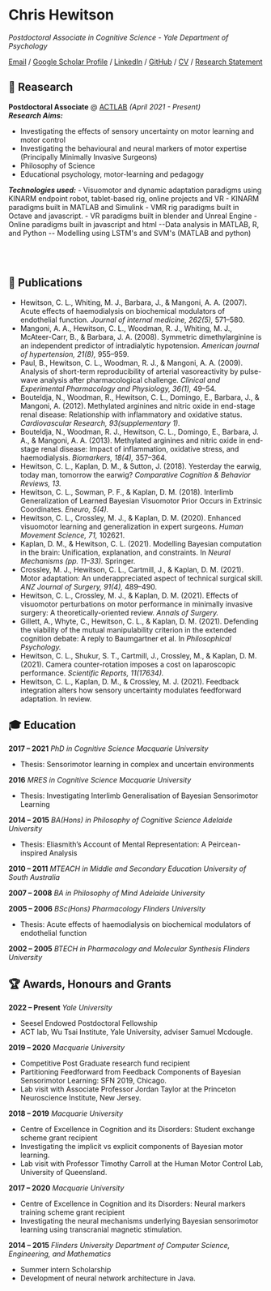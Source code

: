 # Chris Hewitson

_Postdoctoral Associate in Cognitive Science - Yale Department of Psychology_ <br>

[Email](mailto:christopher.hewitson@yale.edu) / [Google Scholar Profile](https://scholar.google.com/citations?user=cf7nRM8AAAAJ&hl=en&oi=ao) / [LinkedIn](https://au.linkedin.com/in/chris-hewitson-b77b11200) / [GitHub](https://github.com/hewitsonchris/) 
/ [CV](https://github.com/Hewitsonchris/professional_website/raw/main/2021_CV%20%281%29.pdf) / [Research Statement](https://github.com/Hewitsonchris/professional_website/raw/main/Teaching_and_Research_Statement.pdf)






## 🧠 Reasearch

**Postdoctoral Associate** @ [ACTLAB](http://actcompthink.org/) _(April 2021 - Present)_ <br>
  **_Research Aims:_**
  - Investigating the effects of sensory uncertainty on motor learning and motor control
  - Investigating the behavioural and neural markers of motor expertise (Principally Minimally Invasive Surgeons)
  - Philosophy of Science
  - Educational psychology, motor-learning and pedagogy
    
  **_Technologies used:_**
     - Visuomotor and dynamic adaptation paradigms using KINARM endpoint robot, tablet-based rig, online projects and VR
     - KINARM paradigms built in MATLAB and Simulink
     - VMR rig paradigms built in Octave and javascript.
     - VR paradigms built in blender and Unreal Engine
     - Online paradigms built in javascript and html
       --Data analysis in MATLAB, R, and Python
       -- Modelling using LSTM's and SVM's (MATLAB and python) 
       
<br><br>

## 📖 Publications
- Hewitson, C. L., Whiting, M. J., Barbara, J., & Mangoni, A. A. (2007). Acute effects of haemodialysis on biochemical modulators of endothelial function. *Journal of internal medicine, 262(5),* 571–580.
- Mangoni, A. A., Hewitson, C. L., Woodman, R. J., Whiting, M. J., McAteer-Carr, B., & Barbara, J. A. (2008). Symmetric dimethylarginine is an independent predictor of intradialytic hypotension. *American journal of hypertension, 21(8),* 955–959.
- Paul, B., Hewitson, C. L., Woodman, R. J., & Mangoni, A. A. (2009). Analysis of short-term reproducibility of arterial vasoreactivity by pulse-wave analysis after pharmacological challenge. *Clinical and Experimental Pharmacology and Physiology, 36(1),* 49–54.
- Bouteldja, N., Woodman, R., Hewitson, C. L., Domingo, E., Barbara, J., & Mangoni, A. (2012). Methylated arginines and nitric oxide in end-stage renal disease: Relationship with inflammatory and oxidative status. *Cardiovascular Research, 93(supplementary 1).*
- Bouteldja, N., Woodman, R. J., Hewitson, C. L., Domingo, E., Barbara, J. A., & Mangoni, A. A. (2013). Methylated arginines and nitric oxide in end-stage renal disease: Impact of inflammation, oxidative stress, and haemodialysis. *Biomarkers, 18(4),* 357–364.
- Hewitson, C. L., Kaplan, D. M., & Sutton, J. (2018). Yesterday the earwig, today man, tomorrow the earwig? *Comparative Cognition & Behavior Reviews, 13.*
- Hewitson, C. L., Sowman, P. F., & Kaplan, D. M. (2018). Interlimb Generalization of Learned Bayesian Visuomotor Prior Occurs in Extrinsic Coordinates. *Eneuro, 5(4).*
- Hewitson, C. L., Crossley, M. J., & Kaplan, D. M. (2020). Enhanced visuomotor learning and generalization in expert surgeons. *Human Movement Science, 71,* 102621.
- Kaplan, D. M., & Hewitson, C. L. (2021). Modelling Bayesian computation in the brain: Unification, explanation, and constraints. In *Neural Mechanisms (pp. 11–33).* Springer.
- Crossley, M. J., Hewitson, C. L., Cartmill, J., & Kaplan, D. M. (2021). Motor adaptation: An underappreciated aspect of technical surgical skill. *ANZ Journal of Surgery, 91(4),* 489–490.
- Hewitson, C. L., Crossley, M. J., & Kaplan, D. M. (2021). Effects of visuomotor perturbations on motor performance in minimally invasive surgery: A theoretically-oriented review. *Annals of Surgery.*
- Gillett, A., Whyte, C., Hewitson, C. L., & Kaplan, D. M. (2021). Defending the viability of the mutual manipulability criterion in the extended cognition debate: A reply to Baumgartner et al. In *Philosophical Psychology.*
- Hewitson, C. L., Shukur, S. T., Cartmill, J., Crossley, M., & Kaplan, D. M. (2021). Camera counter-rotation imposes a cost on laparoscopic performance. *Scientific Reports, 11(17634).*
- Hewitson, C. L., Kaplan, D. M., & Crossley, M. J. (2021). Feedback integration alters how sensory uncertainty modulates feedforward adaptation. In review.


## 🎓 Education
**2017 – 2021**
*PhD in Cognitive Science*
*Macquarie University*
- Thesis: Sensorimotor learning in complex and uncertain environments

**2016**
*MRES in Cognitive Science*
*Macquarie University*
- Thesis: Investigating Interlimb Generalisation of Bayesian Sensorimotor Learning

**2014 – 2015**
*BA(Hons) in Philosophy of Cognitive Science*
*Adelaide University*
- Thesis: Eliasmith’s Account of Mental Representation: A Peircean-inspired Analysis

**2010 – 2011**
*MTEACH in Middle and Secondary Education*
*University of South Australia*

**2007 – 2008**
*BA in Philosophy of Mind*
*Adelaide University*

**2005 – 2006**
*BSc(Hons) Pharmacology*
*Flinders University*
- Thesis: Acute effects of haemodialysis on biochemical modulators of endothelial function

**2002 – 2005**
*BTECH in Pharmacology and Molecular Synthesis*
*Flinders University*

## 🏆 Awards, Honours and Grants
**2022 – Present**
*Yale University*
- Seesel Endowed Postdoctoral Fellowship
- ACT lab, Wu Tsai Institute, Yale University, adviser Samuel Mcdougle.

**2019 – 2020**
*Macquarie University*
- Competitive Post Graduate research fund recipient
- Partitioning Feedforward from Feedback Components of Bayesian Sensorimotor Learning: SFN 2019, Chicago.
- Lab visit with Associate Professor Jordan Taylor at the Princeton Neuroscience Institute, New Jersey.

**2018 – 2019**
*Macquarie University*
- Centre of Excellence in Cognition and its Disorders: Student exchange scheme grant recipient
- Investigating the implicit vs explicit components of Bayesian motor learning.
- Lab visit with Professor Timothy Carroll at the Human Motor Control Lab, University of Queensland.

**2017 – 2020**
*Macquarie University*
- Centre of Excellence in Cognition and its Disorders: Neural markers training scheme grant recipient
- Investigating the neural mechanisms underlying Bayesian sensorimotor learning using transcranial magnetic stimulation.

**2014 – 2015**
*Flinders University Department of Computer Science, Engineering, and Mathematics*
- Summer intern Scholarship
- Development of neural network architecture in Java.

